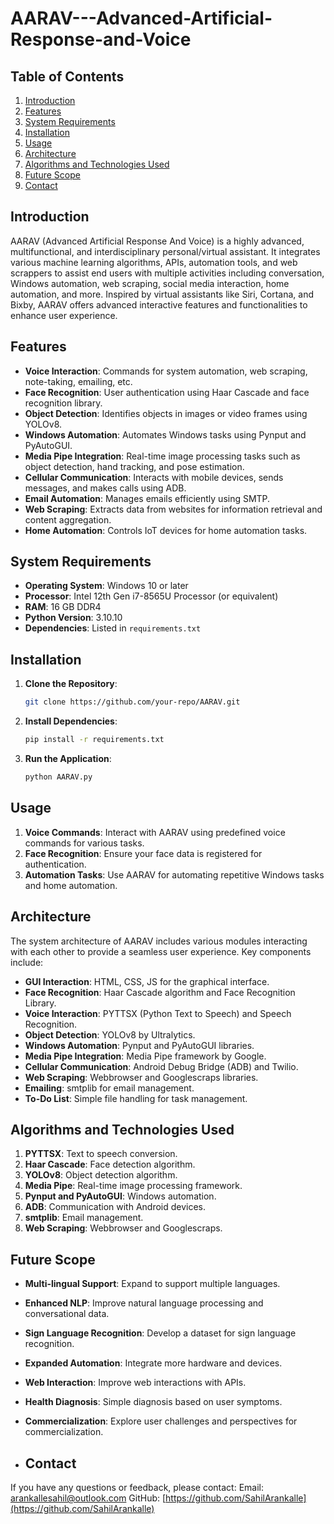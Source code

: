 # AARAV---Advanced-Artificial-Response-and-Voice


## Table of Contents
1. [Introduction](#introduction)
2. [Features](#features)
3. [System Requirements](#system-requirements)
4. [Installation](#installation)
5. [Usage](#usage)
6. [Architecture](#architecture)
7. [Algorithms and Technologies Used](#algorithms-and-technologies-used)
8. [Future Scope](#future-scope)
9. [Contact](#contact)

## Introduction
AARAV (Advanced Artificial Response And Voice) is a highly advanced, multifunctional, and interdisciplinary personal/virtual assistant. It integrates various machine learning algorithms, APIs, automation tools, and web scrappers to assist end users with multiple activities including conversation, Windows automation, web scraping, social media interaction, home automation, and more. Inspired by virtual assistants like Siri, Cortana, and Bixby, AARAV offers advanced interactive features and functionalities to enhance user experience.

## Features
- **Voice Interaction**: Commands for system automation, web scraping, note-taking, emailing, etc.
- **Face Recognition**: User authentication using Haar Cascade and face recognition library.
- **Object Detection**: Identifies objects in images or video frames using YOLOv8.
- **Windows Automation**: Automates Windows tasks using Pynput and PyAutoGUI.
- **Media Pipe Integration**: Real-time image processing tasks such as object detection, hand tracking, and pose estimation.
- **Cellular Communication**: Interacts with mobile devices, sends messages, and makes calls using ADB.
- **Email Automation**: Manages emails efficiently using SMTP.
- **Web Scraping**: Extracts data from websites for information retrieval and content aggregation.
- **Home Automation**: Controls IoT devices for home automation tasks.

## System Requirements
- **Operating System**: Windows 10 or later
- **Processor**: Intel 12th Gen i7-8565U Processor (or equivalent)
- **RAM**: 16 GB DDR4
- **Python Version**: 3.10.10
- **Dependencies**: Listed in `requirements.txt`

## Installation
1. **Clone the Repository**:
    ```bash
    git clone https://github.com/your-repo/AARAV.git
    ```

2. **Install Dependencies**:
    ```bash
    pip install -r requirements.txt
    ```

3. **Run the Application**:
    ```bash
    python AARAV.py
    ```

## Usage
1. **Voice Commands**: Interact with AARAV using predefined voice commands for various tasks.
2. **Face Recognition**: Ensure your face data is registered for authentication.
3. **Automation Tasks**: Use AARAV for automating repetitive Windows tasks and home automation.

## Architecture
The system architecture of AARAV includes various modules interacting with each other to provide a seamless user experience. Key components include:
- **GUI Interaction**: HTML, CSS, JS for the graphical interface.
- **Face Recognition**: Haar Cascade algorithm and Face Recognition Library.
- **Voice Interaction**: PYTTSX (Python Text to Speech) and Speech Recognition.
- **Object Detection**: YOLOv8 by Ultralytics.
- **Windows Automation**: Pynput and PyAutoGUI libraries.
- **Media Pipe Integration**: Media Pipe framework by Google.
- **Cellular Communication**: Android Debug Bridge (ADB) and Twilio.
- **Web Scraping**: Webbrowser and Googlescraps libraries.
- **Emailing**: smtplib for email management.
- **To-Do List**: Simple file handling for task management.

## Algorithms and Technologies Used
1. **PYTTSX**: Text to speech conversion.
2. **Haar Cascade**: Face detection algorithm.
3. **YOLOv8**: Object detection algorithm.
4. **Media Pipe**: Real-time image processing framework.
5. **Pynput and PyAutoGUI**: Windows automation.
6. **ADB**: Communication with Android devices.
7. **smtplib**: Email management.
8. **Web Scraping**: Webbrowser and Googlescraps.

## Future Scope
- **Multi-lingual Support**: Expand to support multiple languages.
- **Enhanced NLP**: Improve natural language processing and conversational data.
- **Sign Language Recognition**: Develop a dataset for sign language recognition.
- **Expanded Automation**: Integrate more hardware and devices.
- **Web Interaction**: Improve web interactions with APIs.
- **Health Diagnosis**: Simple diagnosis based on user symptoms.
- **Commercialization**: Explore user challenges and perspectives for commercialization.

- ## Contact
If you have any questions or feedback, please contact:
Email: [arankallesahil@outlook.com](mailto:arankallesahil@outlook.com)
GitHub: [https://github.com/SahilArankalle](https://github.com/SahilArankalle)

